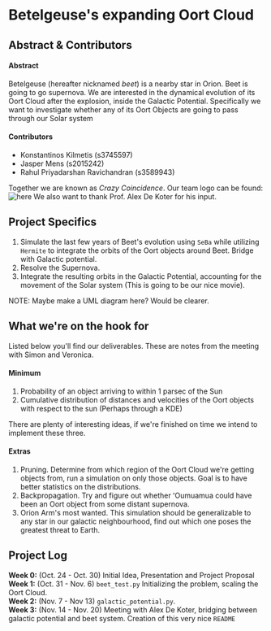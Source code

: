 # Betelgeuse's expanding Oort Cloud

## Abstract & Contributors

#### Abstract
Betelgeuse (hereafter nicknamed *beet*) is a nearby star in Orion. Beet is going to go supernova. We are interested in the dynamical evolution of its Oort Cloud after the explosion, inside the Galactic Potential. Specifically we want to investigate whether any of its Oort Objects are going to pass through our Solar system

#### Contributors
- Konstantinos Kilmetis (s3745597)
- Jasper Mens (s2015242)
- Rahul Priyadarshan Ravichandran (s3589943)

Together we are known as *Crazy Coincidence*. Our team logo can be found:\
![here](https://imgur.com/a/6RaL7Dh)
 We also want to thank Prof. Alex De Koter for his input.

## Project Specifics
1. Simulate the last few years of Beet's evolution using `SeBa` while utilizing `Hermite` to integrate the orbits of the Oort objects around Beet. Bridge with Galactic potential.
2. Resolve the Supernova. 
3. Integrate the resulting orbits in the Galactic Potential, accounting for the movement of the Solar system (This is going to be our nice movie).

NOTE: Maybe make a UML diagram here? Would be clearer.

## What we're on the hook for
Listed below you'll find our deliverables. These are notes from the meeting with Simon and Veronica. 

#### Minimum
1. Probability of an object arriving to within 1 parsec of the Sun
2.  Cumulative distribution of distances and velocities of the Oort objects with respect to the sun (Perhaps through a KDE)

There are plenty of interesting ideas, if we're finished on time we intend to implement these three.
#### Extras
1. Pruning. Determine from which region of the Oort Cloud we're getting objects from, run a simulation on only those objects. Goal is to have better statistics on the distributions.
2. Backpropagation. Try and figure out whether ʻOumuamua could have been an Oort object from some distant supernova.
3. Orion Arm's most wanted. This simulation should be generalizable to any star in our galactic neighbourhood, find out which one poses the greatest threat to Earth.
##  Project Log
**Week 0:** (Oct. 24 - Oct. 30) Initial Idea, Presentation and Project Proposal\
**Week 1:** (Oct. 31 - Nov. 6) `beet_test.py` Initializing the problem, scaling the Oort Cloud.\
**Week 2:** (Nov. 7  - Nov 13) `galactic_potential.py`.\
**Week 3:** (Nov. 14 - Nov.  20) Meeting with Alex De Koter, bridging between galactic potential and beet system. Creation of this very nice `README`

```
